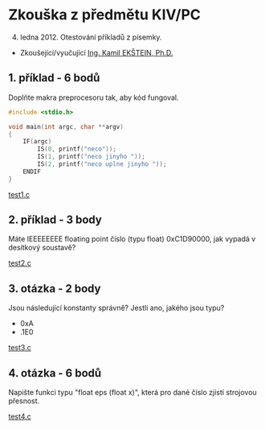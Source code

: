 # Zkouška z předmětu KIV/PC
4. ledna 2012. Otestování příkladů z písemky.

* Zkoušející/vyučující [Ing. Kamil  EKŠTEIN, Ph.D.](https://www.zcu.cz/about/people/?osoba=18388)


## 1. příklad - 6 bodů
Doplňte makra preprocesoru tak, aby kód fungoval. 

```c
#include <stdio.h>

void main(int argc, char **argv)
{
    IF(argc)
        IS(0, printf("neco"));
        IS(1, printf("neco jinyho "));
        IS(2, printf("neco uplne jinyho "));
    ENDIF
}
```

[test1.c](test1.c)


## 2. příklad - 3 body
Máte IEEEEEEEE floating point číslo (typu float) 0xC1D90000, jak vypadá v desítkový soustavě? 

[test2.c](test2.c)

## 3. otázka - 2 body
Jsou následující konstanty správně? Jestli ano, jakého jsou typu?
 * 0xA
 * .1E0

[test3.c](test3.c)

## 4. otázka - 6 bodů
Napište funkci typu "float eps (float x)", která pro dané číslo zjistí
strojovou přesnost.

[test4.c](test4.c)
